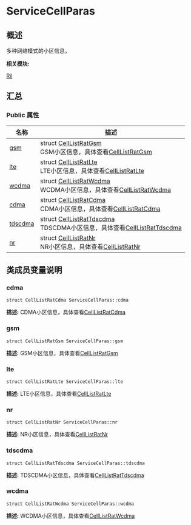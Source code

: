 # ServiceCellParas


## 概述

多种网络模式的小区信息。

**相关模块:**

[Ril](_ril.md)


## 汇总


### Public 属性

  | 名称 | 描述 | 
| -------- | -------- |
| [gsm](#gsm) | struct&nbsp;[CellListRatGsm](_cell_list_rat_gsm.md)<br/>GSM小区信息，具体查看[CellListRatGsm](_cell_list_rat_gsm.md) | 
| [lte](#lte) | struct&nbsp;[CellListRatLte](_cell_list_rat_lte.md)<br/>LTE小区信息，具体查看[CellListRatLte](_cell_list_rat_lte.md) | 
| [wcdma](#wcdma) | struct&nbsp;[CellListRatWcdma](_cell_list_rat_wcdma.md)<br/>WCDMA小区信息，具体查看[CellListRatWcdma](_cell_list_rat_wcdma.md) | 
| [cdma](#cdma) | struct&nbsp;[CellListRatCdma](_cell_list_rat_cdma.md)<br/>CDMA小区信息，具体查看[CellListRatCdma](_cell_list_rat_cdma.md) | 
| [tdscdma](#tdscdma) | struct&nbsp;[CellListRatTdscdma](_cell_list_rat_tdscdma.md)<br/>TDSCDMA小区信息，具体查看[CellListRatTdscdma](_cell_list_rat_tdscdma.md) | 
| [nr](#nr) | struct&nbsp;[CellListRatNr](_cell_list_rat_nr.md)<br/>NR小区信息，具体查看[CellListRatNr](_cell_list_rat_nr.md) | 


## 类成员变量说明


### cdma

  
```
struct CellListRatCdma ServiceCellParas::cdma
```
**描述:**
CDMA小区信息，具体查看[CellListRatCdma](_cell_list_rat_cdma.md)


### gsm

  
```
struct CellListRatGsm ServiceCellParas::gsm
```
**描述:**
GSM小区信息，具体查看[CellListRatGsm](_cell_list_rat_gsm.md)


### lte

  
```
struct CellListRatLte ServiceCellParas::lte
```
**描述:**
LTE小区信息，具体查看[CellListRatLte](_cell_list_rat_lte.md)


### nr

  
```
struct CellListRatNr ServiceCellParas::nr
```
**描述:**
NR小区信息，具体查看[CellListRatNr](_cell_list_rat_nr.md)


### tdscdma

  
```
struct CellListRatTdscdma ServiceCellParas::tdscdma
```
**描述:**
TDSCDMA小区信息，具体查看[CellListRatTdscdma](_cell_list_rat_tdscdma.md)


### wcdma

  
```
struct CellListRatWcdma ServiceCellParas::wcdma
```
**描述:**
WCDMA小区信息，具体查看[CellListRatWcdma](_cell_list_rat_wcdma.md)
